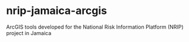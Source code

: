 # nrip-jamaica-arcgis
ArcGIS tools developed for the National Risk Information Platform (NRIP) project in Jamaica
